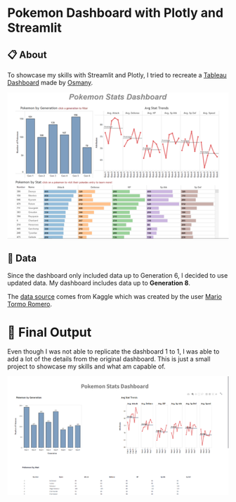 # Pokemon Dashboard with Plotly and Streamlit

## 📋 About

To showcase my skills with Streamlit and Plotly, I tried to recreate a [Tableau Dashboard](https://public.tableau.com/views/PokemonStatsDashboard/PokemonStatsDashboard?%3Aembed=y&%3AshowVizHome=no&%3Adisplay_count=y&%3Adisplay_static_image=y&%3AbootstrapWhenNotified=true) made by [Osmany](https://public.tableau.com/app/profile/osmany).

![Tableau Dashboard](images_readme/tableau_dashboard.PNG)

## 🔎 Data 

Since the dashboard only included data up to Generation 6, I decided to use updated data. My dashboard includes data up to **Generation 8**.

The [data source](https://www.kaggle.com/datasets/mariotormo/complete-pokemon-dataset-updated-090420/metadata) comes from Kaggle which was created by the user [Mario Tormo Romero](https://www.kaggle.com/mariotormo).

# 🔮 Final Output

Even though I was not able to replicate the dashboard 1 to 1, I was able to add a lot of the details from the original dashboard. This is just a small project to showcase my skills and what am capable of.

![Streamlit Dashboard](images_readme/streamlit_dashboard.PNG)
